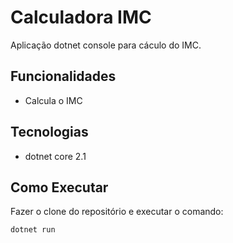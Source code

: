 # Calculadora IMC

Aplicação dotnet console para cáculo do IMC. 

## Funcionalidades

- Calcula o IMC 
    
## Tecnologias

- dotnet core 2.1

## Como Executar
    
Fazer o clone do repositório e executar o comando: 

```
dotnet run
```
